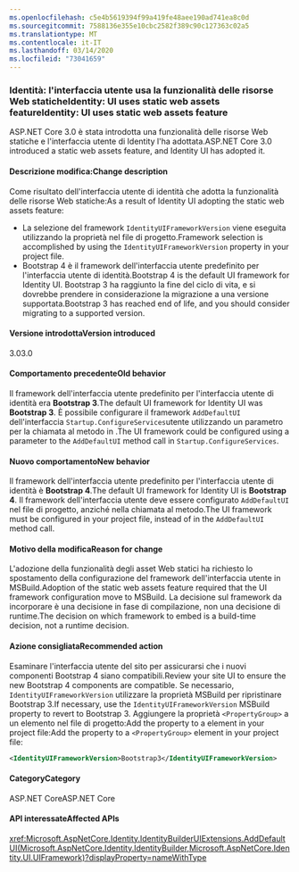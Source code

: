 ```yaml
---
ms.openlocfilehash: c5e4b5619394f99a419fe48aee190ad741ea8c0d
ms.sourcegitcommit: 7588136e355e10cbc2582f389c90c127363c02a5
ms.translationtype: MT
ms.contentlocale: it-IT
ms.lasthandoff: 03/14/2020
ms.locfileid: "73041659"
---
```

### <a name="identity-ui-uses-static-web-assets-feature"></a><span data-ttu-id="2704f-101">Identità: l'interfaccia utente usa la funzionalità delle risorse Web staticheIdentity: UI uses static web assets feature</span><span class="sxs-lookup"><span data-stu-id="2704f-101">Identity: UI uses static web assets feature</span></span>

<span data-ttu-id="2704f-102">ASP.NET Core 3.0 è stata introdotta una funzionalità delle risorse Web statiche e l'interfaccia utente di Identity l'ha adottata.</span><span class="sxs-lookup"><span data-stu-id="2704f-102">ASP.NET Core 3.0 introduced a static web assets feature, and Identity UI has adopted it.</span></span>

#### <a name="change-description"></a><span data-ttu-id="2704f-103">Descrizione modifica:</span><span class="sxs-lookup"><span data-stu-id="2704f-103">Change description</span></span>

<span data-ttu-id="2704f-104">Come risultato dell'interfaccia utente di identità che adotta la funzionalità delle risorse Web statiche:</span><span class="sxs-lookup"><span data-stu-id="2704f-104">As a result of Identity UI adopting the static web assets feature:</span></span>

- <span data-ttu-id="2704f-105">La selezione del framework `IdentityUIFrameworkVersion` viene eseguita utilizzando la proprietà nel file di progetto.</span><span class="sxs-lookup"><span data-stu-id="2704f-105">Framework selection is accomplished by using the `IdentityUIFrameworkVersion` property in your project file.</span></span>
- <span data-ttu-id="2704f-106">Bootstrap 4 è il framework dell'interfaccia utente predefinito per l'interfaccia utente di identità.</span><span class="sxs-lookup"><span data-stu-id="2704f-106">Bootstrap 4 is the default UI framework for Identity UI.</span></span> <span data-ttu-id="2704f-107">Bootstrap 3 ha raggiunto la fine del ciclo di vita, e si dovrebbe prendere in considerazione la migrazione a una versione supportata.</span><span class="sxs-lookup"><span data-stu-id="2704f-107">Bootstrap 3 has reached end of life, and you should consider migrating to a supported version.</span></span>

#### <a name="version-introduced"></a><span data-ttu-id="2704f-108">Versione introdotta</span><span class="sxs-lookup"><span data-stu-id="2704f-108">Version introduced</span></span>

<span data-ttu-id="2704f-109">3.0</span><span class="sxs-lookup"><span data-stu-id="2704f-109">3.0</span></span>

#### <a name="old-behavior"></a><span data-ttu-id="2704f-110">Comportamento precedente</span><span class="sxs-lookup"><span data-stu-id="2704f-110">Old behavior</span></span>

<span data-ttu-id="2704f-111">Il framework dell'interfaccia utente predefinito per l'interfaccia utente di identità era **Bootstrap 3**.</span><span class="sxs-lookup"><span data-stu-id="2704f-111">The default UI framework for Identity UI was **Bootstrap 3**.</span></span> <span data-ttu-id="2704f-112">È possibile configurare il framework `AddDefaultUI` dell'interfaccia `Startup.ConfigureServices`utente utilizzando un parametro per la chiamata al metodo in .</span><span class="sxs-lookup"><span data-stu-id="2704f-112">The UI framework could be configured using a parameter to the `AddDefaultUI` method call in `Startup.ConfigureServices`.</span></span>

#### <a name="new-behavior"></a><span data-ttu-id="2704f-113">Nuovo comportamento</span><span class="sxs-lookup"><span data-stu-id="2704f-113">New behavior</span></span>

<span data-ttu-id="2704f-114">Il framework dell'interfaccia utente predefinito per l'interfaccia utente di identità è **Bootstrap 4**.</span><span class="sxs-lookup"><span data-stu-id="2704f-114">The default UI framework for Identity UI is **Bootstrap 4**.</span></span> <span data-ttu-id="2704f-115">Il framework dell'interfaccia utente deve essere configurato `AddDefaultUI` nel file di progetto, anziché nella chiamata al metodo.</span><span class="sxs-lookup"><span data-stu-id="2704f-115">The UI framework must be configured in your project file, instead of in the `AddDefaultUI` method call.</span></span>

#### <a name="reason-for-change"></a><span data-ttu-id="2704f-116">Motivo della modifica</span><span class="sxs-lookup"><span data-stu-id="2704f-116">Reason for change</span></span>

<span data-ttu-id="2704f-117">L'adozione della funzionalità degli asset Web statici ha richiesto lo spostamento della configurazione del framework dell'interfaccia utente in MSBuild.</span><span class="sxs-lookup"><span data-stu-id="2704f-117">Adoption of the static web assets feature required that the UI framework configuration move to MSBuild.</span></span> <span data-ttu-id="2704f-118">La decisione sul framework da incorporare è una decisione in fase di compilazione, non una decisione di runtime.</span><span class="sxs-lookup"><span data-stu-id="2704f-118">The decision on which framework to embed is a build-time decision, not a runtime decision.</span></span>

#### <a name="recommended-action"></a><span data-ttu-id="2704f-119">Azione consigliata</span><span class="sxs-lookup"><span data-stu-id="2704f-119">Recommended action</span></span>

<span data-ttu-id="2704f-120">Esaminare l'interfaccia utente del sito per assicurarsi che i nuovi componenti Bootstrap 4 siano compatibili.</span><span class="sxs-lookup"><span data-stu-id="2704f-120">Review your site UI to ensure the new Bootstrap 4 components are compatible.</span></span> <span data-ttu-id="2704f-121">Se necessario, `IdentityUIFrameworkVersion` utilizzare la proprietà MSBuild per ripristinare Bootstrap 3.</span><span class="sxs-lookup"><span data-stu-id="2704f-121">If necessary, use the `IdentityUIFrameworkVersion` MSBuild property to revert to Bootstrap 3.</span></span> <span data-ttu-id="2704f-122">Aggiungere la proprietà `<PropertyGroup>` a un elemento nel file di progetto:Add the property to a element in your project file:</span><span class="sxs-lookup"><span data-stu-id="2704f-122">Add the property to a `<PropertyGroup>` element in your project file:</span></span>

```xml
<IdentityUIFrameworkVersion>Bootstrap3</IdentityUIFrameworkVersion>
```

#### <a name="category"></a><span data-ttu-id="2704f-123">Category</span><span class="sxs-lookup"><span data-stu-id="2704f-123">Category</span></span>

<span data-ttu-id="2704f-124">ASP.NET Core</span><span class="sxs-lookup"><span data-stu-id="2704f-124">ASP.NET Core</span></span>

#### <a name="affected-apis"></a><span data-ttu-id="2704f-125">API interessate</span><span class="sxs-lookup"><span data-stu-id="2704f-125">Affected APIs</span></span>

<xref:Microsoft.AspNetCore.Identity.IdentityBuilderUIExtensions.AddDefaultUI(Microsoft.AspNetCore.Identity.IdentityBuilder,Microsoft.AspNetCore.Identity.UI.UIFramework)?displayProperty=nameWithType>

<!-- 

#### Affected APIs

`M:Microsoft.AspNetCore.Identity.IdentityBuilderUIExtensions.AddDefaultUI(Microsoft.AspNetCore.Identity.IdentityBuilder,Microsoft.AspNetCore.Identity.UI.UIFramework)`

-->
